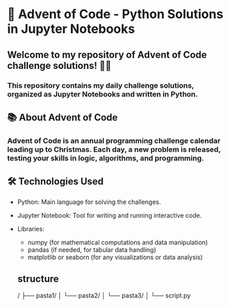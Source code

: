 # 🎄 Advent of Code - Python Solutions in Jupyter Notebooks
## Welcome to my repository of Advent of Code challenge solutions! 🎅✨

### This repository contains my daily challenge solutions, organized as Jupyter Notebooks and written in Python.

## 📚 About Advent of Code
### Advent of Code is an annual programming challenge calendar leading up to Christmas. Each day, a new problem is released, testing your skills in logic, algorithms, and programming.

## 🛠️ Technologies Used
- Python: Main language for solving the challenges.
- Jupyter Notebook: Tool for writing and running interactive code.
- Libraries:
  - numpy (for mathematical computations and data manipulation)
  - pandas (if needed, for tabular data handling)
  - matplotlib or seaborn (for any visualizations or data analysis)
 
  ## structure
  / ├── pasta1/ │ └── pasta2/ │ └── pasta3/ │ └── script.py
